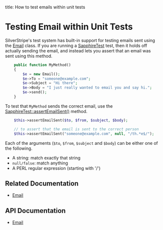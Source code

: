 title: How to test emails within unit tests

# Testing Email within Unit Tests

SilverStripe's test system has built-in support for testing emails sent using the [Email](api:SilverStripe\Control\Email\Email) class. If you are 
running a [SapphireTest](api:SilverStripe\Dev\SapphireTest) test, then it holds off actually sending the email, and instead lets you assert that an 
email was sent using this method.


```php
	public function MyMethod() 
	{
		$e = new Email();
		$e->To = "someone@example.com";
		$e->Subject = "Hi there";
		$e->Body = "I just really wanted to email you and say hi.";
		$e->send();
	}
```

To test that `MyMethod` sends the correct email, use the [SapphireTest::assertEmailSent()](api:SilverStripe\Dev\SapphireTest::assertEmailSent()) method.


```php
	$this->assertEmailSent($to, $from, $subject, $body);

	// to assert that the email is sent to the correct person
	$this->assertEmailSent("someone@example.com", null, "/th.*e$/");
```

Each of the arguments (`$to`, `$from`, `$subject` and `$body`) can be either one of the following.

* A string: match exactly that string
* `null/false`: match anything
* A PERL regular expression (starting with '/')

## Related Documentation

* [Email](../../email)

## API Documentation

* [Email](api:SilverStripe\Control\Email\Email)

